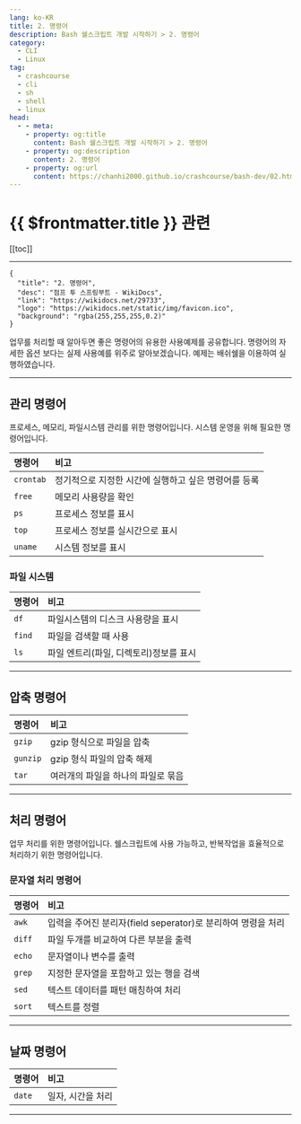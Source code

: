 ```yaml
---
lang: ko-KR
title: 2. 명령어
description: Bash 쉘스크립트 개발 시작하기 > 2. 명령어
category:
  - CLI
  - Linux
tag: 
  - crashcourse
  - cli
  - sh
  - shell
  - linux
head:
  - - meta:
    - property: og:title
      content: Bash 쉘스크립트 개발 시작하기 > 2. 명령어
    - property: og:description
      content: 2. 명령어
    - property: og:url
      content: https://chanhi2000.github.io/crashcourse/bash-dev/02.html
---
```


# {{ $frontmatter.title }} 관련

[[toc]]

---

```component VPCard
{
  "title": "2. 명령어",
  "desc": "점프 투 스프링부트 - WikiDocs",
  "link": "https://wikidocs.net/29733",
  "logo": "https://wikidocs.net/static/img/favicon.ico",
  "background": "rgba(255,255,255,0.2)"
}
```

업무를 처리할 때 알아두면 좋은 명령어의 유용한 사용예제를 공유합니다. 명령어의 자세한 옵션 보다는 실제 사용예를 위주로 알아보겠습니다. 예제는 배쉬쉘을 이용하여 실행하였습니다.

---

## 관리 명령어

프로세스, 메모리, 파일시스템 관리를 위한 명령어입니다. 시스템 운영을 위해 필요한 명령어입니다.

| 명령어 | 비고 |
| :--- | :--- |
| `crontab` | 정기적으로 지정한 시간에 실행하고 싶은 명령어를 등록 |
| `free` | 메모리 사용량을 확인 |
| `ps` | 프로세스 정보를 표시 |
| `top` | 프로세스 정보를 실시간으로 표시 |
| `uname` | 시스템 정보를 표시 |

### 파일 시스템

| 명령어 | 비고 |
| :--- | :--- |
| `df` | 파일시스템의 디스크 사용량을 표시 |
| `find` | 파일을 검색할 때 사용 |
| `ls` | 파일 엔트리(파일, 디렉토리)정보를 표시 |

---

## 압축 명령어

| 명령어 | 비고 |
| :--- | :--- |
| `gzip` | gzip 형식으로 파일을 압축 |
| `gunzip` | gzip 형식 파일의 압축 해제 |
| `tar` | 여러개의 파일을 하나의 파일로 묶음 |

---

## 처리 명령어

업무 처리를 위한 명령어입니다. 쉘스크립트에 사용 가능하고, 반복작업을 효율적으로 처리하기 위한 명령어입니다.

### 문자열 처리 명령어

| 명령어 | 비고 |
| :--- | :--- |
| `awk` | 입력을 주어진 분리자(field seperator)로 분리하여 명령을 처리 |
| `diff` | 파일 두개를 비교하여 다른 부분을 출력 |
| `echo` | 문자열이나 변수를 출력 |
| `grep` | 지정한 문자열을 포함하고 있는 행을 검색 |
| `sed` | 텍스트 데이터를 패턴 매칭하여 처리 |
| `sort` | 텍스트를 정렬 |

---

## 날짜 명령어

| 명령어 | 비고 |
| :--- | :--- |
| `date` | 일자, 시간을 처리 |

---

<TagLinks />